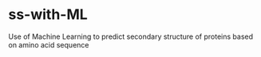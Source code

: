 # ss-with-ML
Use of Machine Learning to predict secondary structure of proteins based on amino acid sequence
